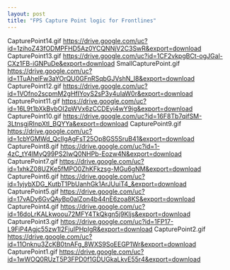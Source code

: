 ```yaml
---
layout: post
title: "FPS Capture Point logic for Frontlines"
---
```


CapturePoint14.gif	https://drive.google.com/uc?id=1zihoZ43fODMPFHD5Az0YCQNNjV2C3SwR&export=download
CapturePoint13.gif	https://drive.google.com/uc?id=1CF2vkpgBCt-ogJGal-CXz1FB-iGNPuDe&export=download
SmallCapturePoint.gif	https://drive.google.com/uc?id=1TuAhelFw3aYOrQU0GFnRSqbGJVshN_I8&export=download
CapturePoint12.gif	https://drive.google.com/uc?id=1VOfno2scpmM2gHfIYoyS2sP3y4uIaW0r&export=download
CapturePoint11.gif	https://drive.google.com/uc?id=16L9t1bXkBvbOI2pWVx6zCCDEyi4wY9ig&export=download
CapturePoint10.gif	https://drive.google.com/uc?id=16F8Tb7qifSM-3LtnsgjRInpXtl_BQYYa&export=download
CapturePoint9.gif	https://drive.google.com/uc?id=1cbYGMWd_QcIlgAgFsT25Op8GS5SruB41&export=download
CapturePoint8.gif	https://drive.google.com/uc?id=1-4zC_tY4lMyQ99PS2IwQ0NHPb-Eozw4N&export=download
CapturePoint7.gif	https://drive.google.com/uc?id=1xhkZ08UZKe5fMPO0ZhKFkzsg-MGu6gNM&export=download
CapturePoint6.gif	https://drive.google.com/uc?id=1yjybXDG_KutbT1PbUanhGk1ArJUuiT4_&export=download
CapturePoint5.gif	https://drive.google.com/uc?id=17vADy6GvQAyBp0alZon4b44nE6zoa8KS&export=download
CapturePoint4.gif	https://drive.google.com/uc?id=16doLrKALkwoou72MFY4TkQkgn5j9KIjs&export=download
CapturePoint3.gif	https://drive.google.com/uc?id=1FP17-L9FiP4Agjc55zw1l2FjuIPHpIgR&export=download
CapturePoint2.gif	https://drive.google.com/uc?id=11Onknu3ZcKB0tnAFg_8WXS9SoEEGP1Wr&export=download
CapturePoint1.gif	https://drive.google.com/uc?id=1wWOQ0RUzT5P3FPD0f1GDUGkaLkvE55r4&export=download